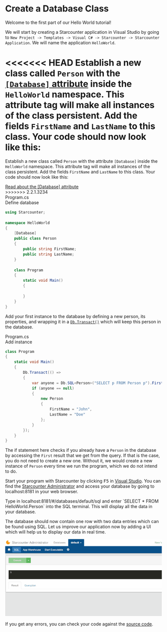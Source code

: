 # Create a Database Class

Welcome to the first part of our Hello World tutorial!

We will start by creating a Starcounter application in Visual Studio by going to `New Project -> Templates -> Visual C# -> Starcounter -> Starcounter Application`. We will name the application `HelloWorld`.

<<<<<<< HEAD
Establish a new class called `Person` with the [`[Database]` attribute](/guides/database/creating-database-classes) inside the `HelloWorld` namespace. This attribute tag will make all instances of the class persistent. Add the fields `FirstName` and `LastName` to this class. Your code should now look like this:
=======
Establish a new class called `Person` with the attribute `[Database]` inside the `HelloWorld` namespace. This attribute tag will make all instances of the class persistent. Add the fields `FirstName` and `LastName` to this class. Your code should now look like this:

<aside class="read-more">
    <a href="/guides/database/creating-database-classes">Read about the  [Database] attribute</a>
</aside>
>>>>>>> 2.2.1.3234

<div class="code-name">Program.cs</div><div class="code-name code-title">Define database</div>

```cs
using Starcounter;

namespace HelloWorld
{
    [Database]
    public class Person
    {
        public string FirstName;
        public string LastName;
    }

    class Program
    {
        static void Main()
        {

        }
    }
}
```

Add your first instance to the database by defining a new person, its properties, and wrapping it in a [`Db.Transact()`](/guides/transactions/using-transactions/#dbtransact) which will keep this person in the database.

<div class="code-name">Program.cs</div><div class="code-name code-title">Add instance</div>

```cs
class Program
{
    static void Main()
    {
        Db.Transact(() =>
        {
            var anyone = Db.SQL<Person>("SELECT p FROM Person p").First;
            if (anyone == null)
            {
                new Person
                {
                    FirstName = "John",
                    LastName = "Doe"
                };
            }
        });
    }
}
```

The if statement here checks if you already have a `Person` in the database by accessing the `First` result that we get from the query. If that is the case, you do not need to create a new one. Without it, we would create a new instance of `Person` every time we run the program, which we do not intend to do.

Start your program with Starcounter by clicking <kbd>F5</kbd> in [Visual Studio](/guides/working-with-starcounter/working-in-visual-studio/). You can find the [Starcounter Administrator](/guides/working-with-starcounter/administrator-web-ui/) and access your database by going to localhost:8181 in your web browser.

<section class="see-yourself">Type in localhost:8181/#/databases/default/sql and enter `SELECT * FROM HelloWorld.Person` into the SQL terminal. This will display all the data in your database.</section>

The database should now contain one row with two data entries which can be found using SQL. Let us improve our application now by adding a UI which will help us to display our data in real time.

![Result gif](/assets/part1resized.gif)

If you get any errors, you can check your code against the [source code](https://github.com/StarcounterApps/HelloWorld/commit/0c9c19a92477b064014da766008efae0040b6768).
